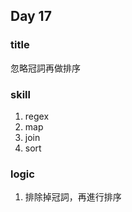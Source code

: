 ## Day 17

### title 
忽略冠詞再做排序

### skill
1. regex
2. map
3. join
4. sort

### logic 
1. 排除掉冠詞，再進行排序

